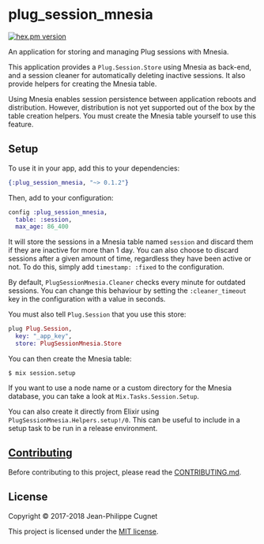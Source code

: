 # plug_session_mnesia

[![hex.pm version](http://img.shields.io/hexpm/v/plug_session_mnesia.svg?style=flat)](https://hex.pm/packages/plug_session_mnesia)

An application for storing and managing Plug sessions with Mnesia.

This application provides a `Plug.Session.Store` using Mnesia as back-end, and a
session cleaner for automatically deleting inactive sessions. It also provide
helpers for creating the Mnesia table.

Using Mnesia enables session persistence between application reboots and
distribution. However, distribution is not yet supported out of the box by the
table creation helpers. You must create the Mnesia table yourself to use this
feature.

## Setup

To use it in your app, add this to your dependencies:

```elixir
{:plug_session_mnesia, "~> 0.1.2"}
```

Then, add to your configuration:

```elixir
config :plug_session_mnesia,
  table: :session,
  max_age: 86_400
```

It will store the sessions in a Mnesia table named `session` and discard them if
they are inactive for more than 1 day. You can also choose to discard sessions
after a given amount of time, regardless they have been active or not. To do
this, simply add `timestamp: :fixed` to the configuration.

By default, `PlugSessionMnesia.Cleaner` checks every minute for outdated
sessions. You can change this behaviour by setting the `:cleaner_timeout` key
in the configuration with a value in seconds.

You must also tell `Plug.Session` that you use this store:

```elixir
plug Plug.Session,
  key: "_app_key",
  store: PlugSessionMnesia.Store
```

You can then create the Mnesia table:

    $ mix session.setup

If you want to use a node name or a custom directory for the Mnesia database,
you can take a look at `Mix.Tasks.Session.Setup`.

You can also create it directly from Elixir using
`PlugSessionMnesia.Helpers.setup!/0`. This can be useful to include in a setup
task to be run in a release environment.

## [Contributing](CONTRIBUTING.md)

Before contributing to this project, please read the
[CONTRIBUTING.md](CONTRIBUTING.md).

## License

Copyright © 2017-2018 Jean-Philippe Cugnet

This project is licensed under the [MIT license](LICENSE).
